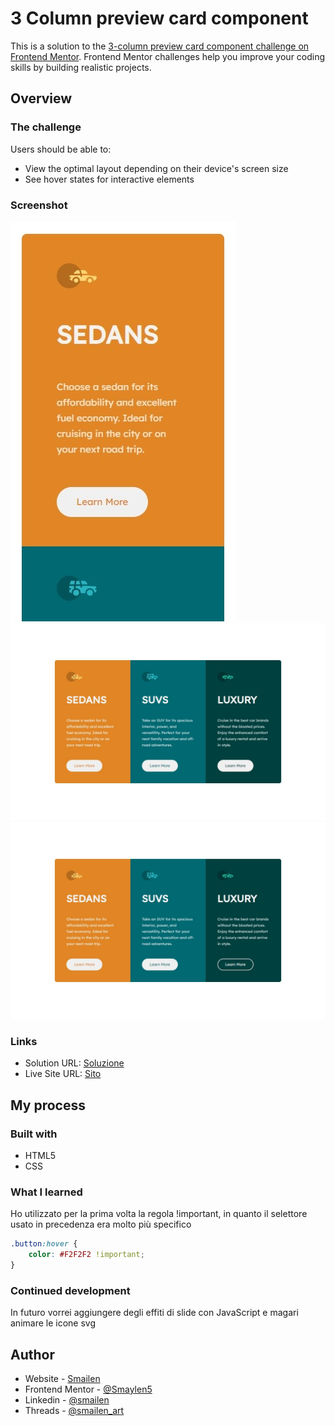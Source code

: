 # 3 Column preview card component

This is a solution to the [3-column preview card component challenge on Frontend Mentor](https://www.frontendmentor.io/challenges/3column-preview-card-component-pH92eAR2-). Frontend Mentor challenges help you improve your coding skills by building realistic projects. 


## Overview

### The challenge

Users should be able to:

- View the optimal layout depending on their device's screen size
- See hover states for interactive elements

### Screenshot

![smartphone](./screenshot/smartphone.jpeg)
![desktop](./screenshot/desktop.jpeg)
![desktop](./screenshot/desktop%20hover.jpeg)


### Links

- Solution URL: [Soluzione](https://github.com/Smailen5/Frontend-Mentor-Challenge/tree/main/3-column-preview-card-component-main-main)
- Live Site URL: [Sito](https://smailen5.github.io/Frontend-Mentor-Challenge/3-column-preview-card-component-main-main/)

## My process

### Built with

- HTML5
- CSS


### What I learned

Ho utilizzato per la prima volta la regola !important, in quanto il selettore usato in precedenza era molto più specifico

```css
.button:hover {
    color: #F2F2F2 !important;
}
```


### Continued development

In futuro vorrei aggiungere degli effiti di slide con JavaScript e magari animare le icone svg


## Author

- Website - [Smailen](https://github.com/Smailen5)
- Frontend Mentor - [@Smaylen5](https://www.frontendmentor.io/profile/Smailen5)
- Linkedin - [@smailen](https://www.linkedin.com/in/smailen-vargas/)
- Threads - [@smailen_art](https://www.threads.net/@smailen_art)

